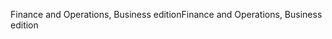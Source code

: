 <span data-ttu-id="c9201-101">Finance and Operations, Business edition</span><span class="sxs-lookup"><span data-stu-id="c9201-101">Finance and Operations, Business edition</span></span>
